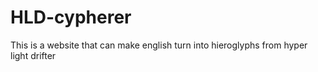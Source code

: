 # HLD-cypherer
This is a website that can make english turn into hieroglyphs from hyper light drifter
